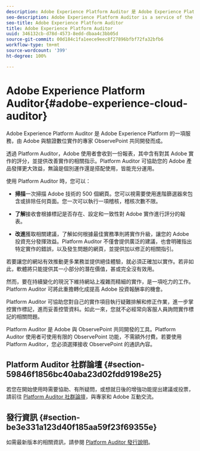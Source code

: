 ```yaml
---
description: Adobe Experience Platform Auditor 是 Adobe Experience Platform 的一項服務，由 Adobe 與驗證數位實作的專家 ObservePoint 共同開發而成。
seo-description: Adobe Experience Platform Auditor is a service of the Adobe Experience Platform that was co-developed with ObservePoint, experts in validating digital implementations.
seo-title: Adobe Experience Platform Auditor
title: Adobe Experience Platform Auditor
uuid: 346132cb-d78d-4573-8edd-dbaa4c3bb05d
source-git-commit: 00d184c1fa1eece9eec8f27896bfbf72fa32bfb6
workflow-type: tm+mt
source-wordcount: '399'
ht-degree: 100%

---
```



# Adobe Experience Platform Auditor{#adobe-experience-cloud-auditor}

Adobe Experience Platform Auditor 是 Adobe Experience Platform 的一項服務，由 Adobe 與驗證數位實作的專家 ObservePoint 共同開發而成。

透過 Platform Auditor，Adobe 使用者會收到一份報表，其中含有對其 Adobe 實作的評分，並提供改善實作的相關指示。Platform Auditor 可協助您的 Adobe 產品發揮更大效益，無論是個別運作還是搭配使用，皆能充分運用。

使用 Platform Auditor 時，您可以：

* **掃描**&#x200B;一次掃描 Adobe 技術的 500 個網頁。您可以視需要使用進階篩選器來包含或排除任何頁面。您一次可以執行一項稽核，稽核次數不限。

* **了解**&#x200B;接收會根據標記是否存在、設定和一致性對 Adobe 實作進行評分的報表。

* **改進**&#x200B;獲取相關建議，了解如何根據最佳實務準則將實作升級，讓您的 Adobe 投資充分發揮效益。Platform Auditor 不僅會提供廣泛的建議，也會明確指出特定實作的錯誤，以及發生問題的網頁，並提供加以修正的相關指引。

若要讓您的網站有效推動更多業務並提供絕佳體驗，就必須正確加以實作。若非如此，軟體將只能提供其一小部分的潛在價值，甚或完全沒有效用。

然而，要在持續變化的現況下維持網站上複雜而精細的實作，是一項吃力的工作。Platform Auditor 可將此重擔轉化成提高 Adobe 投資報酬率的機會。

Platform Auditor 可協助您對自己的實作項目執行疑難排解和修正作業，進一步掌控實作標記，進而妥善控管資料。如此一來，您就不必經常向客服人員詢問實作標記的相關問題。

Platform Auditor 是 Adobe 與 ObservePoint 共同開發的工具。Platform Auditor 使用者可使用有限的 ObservePoint 功能，不需額外付費。若要使用 Platform Auditor，您必須選擇接收 ObservePoint 的通訊內容。

## Platform Auditor 社群論壇 {#section-59846f1856bc40aba23d02fdd9198e25}

若您在開始使用時需要協助、有所疑問，或想就日後的增強功能提出建議或投票，請前往 [Platform Auditor 社群論壇](https://forums.adobe.com/community/experience-cloud/platform/core-services/activation-service/auditor)，與專家和 Adobe 互動交流。

## 發行資訊 {#section-be3e331a123d40f185aa59f23f69355e}

如需最新版本的相關資訊，請參閱 [Platform Auditor 發行說明](release-notes.md)。
